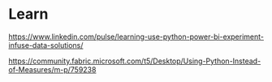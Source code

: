 # Learn

https://www.linkedin.com/pulse/learning-use-python-power-bi-experiment-infuse-data-solutions/

https://community.fabric.microsoft.com/t5/Desktop/Using-Python-Instead-of-Measures/m-p/759238

